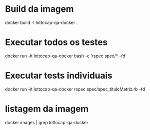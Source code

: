 
# Build da imagem
docker build -t lottocap-qa-docker .

# Executar todos os testes
docker run -it lottocap-qa-docker bash -c 'rspec spec/* -fd'

# Executar tests individuais
docker run -it lottocap-qa-docker rspec spec/spec_tituloMatriz.rb -fd

# listagem da imagem
docker images | grep lottocap-qa-docker